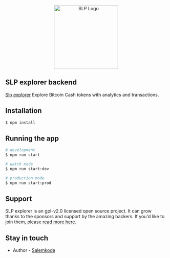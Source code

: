 <p align="center">
  <a href="https://simpleledger.info" target="blank">
  <img
    src="https://simpleledger.info/img/slp-logo.d326d8a8.svg" 
    width="200" 
    alt="SLP Logo" 
  />
  </a>
</p>

## SLP explorer backend

[Slp explorer](https://github.com/nestjs/nest) Explore Bitcoin Cash tokens with analytics and transactions.

## Installation

```bash
$ npm install
```

## Running the app

```bash
# development
$ npm run start

# watch mode
$ npm run start:dev

# production mode
$ npm run start:prod
```

## Support

SLP explorer is an gpl-v2.0 licensed open source project. It can grow thanks to the sponsors and support by the amazing backers. If you'd like to join them, please [read more here](https://simpleledger.info/support).

## Stay in touch

- Author - [Salemkode](https://kamilmysliwiec.com)

